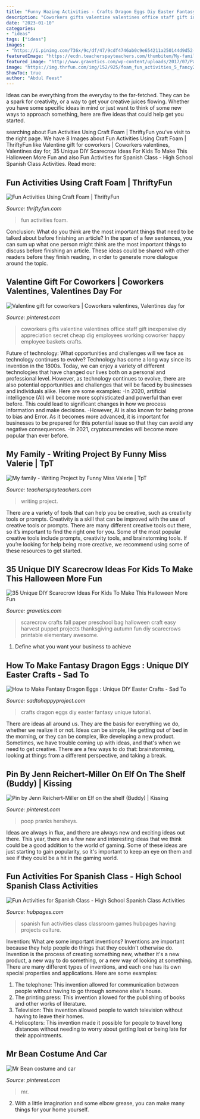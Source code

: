 ```yaml
---
title: "Funny Hazing Activities - Crafts Dragon Eggs Diy Easter Fantasy Unique Tutorial"
description: "Coworkers gifts valentine valentines office staff gift inexpensive diy appreciation secret cheap dig employees working coworker happy employee baskets crafts"
date: "2023-01-10"
categories:
- "ideas"
tags: ["ideas"]
images:
- "https://i.pinimg.com/736x/9c/df/47/9cdf4746ab0c9e654211a250144d9d52--valentines-day-for-coworkers-gifts-for-coworkers.jpg"
featuredImage: "https://ecdn.teacherspayteachers.com/thumbitem/My-family-Writing-Project-1282679-1517828483/original-1282679-2.jpg"
featured_image: "http://www.gravetics.com/wp-content/uploads/2017/07/Paper-Bag-Scarecrow.jpg"
image: "https://img.thrfun.com/img/152/925/foam_fun_activities_5_fancy20.jpg"
ShowToc: true
author: "Abdul Feest"
---
```



Ideas can be everything from the everyday to the far-fetched. They can be a spark for creativity, or a way to get your creative juices flowing. Whether you have some specific ideas in mind or just want to think of some new ways to approach something, here are five ideas that could help get you started.

	

		
searching about Fun Activities Using Craft Foam | ThriftyFun you've visit to the right page. We have 8 Images about Fun Activities Using Craft Foam | ThriftyFun like Valentine gift for coworkers | Coworkers valentines, Valentines day for, 35 Unique DIY Scarecrow Ideas For Kids To Make This Halloween More Fun and also Fun Activities for Spanish Class - High School Spanish Class Activities. Read more:
		
    
## Fun Activities Using Craft Foam | ThriftyFun

<img loading=lazy src="https://img.thrfun.com/img/152/925/foam_fun_activities_5_fancy20.jpg" onerror="this.onerror=null;this.src='https://tse2.mm.bing.net/th?id=OIP.eLsnf4B3jc_qRhIAnvsP-gHaMr&amp;pid=15.1';" alt="Fun Activities Using Craft Foam | ThriftyFun">

_Source: thriftyfun.com_

>fun activities foam. 

	

Conclusion: What do you think are the most important things that need to be talked about before finishing an article?
In the span of a few sentences, you can sum up what one person might think are the most important things to discuss before finishing an article. These ideas could be shared with other readers before they finish reading, in order to generate more dialogue around the topic.

    
## Valentine Gift For Coworkers | Coworkers Valentines, Valentines Day For

<img loading=lazy src="https://i.pinimg.com/736x/9c/df/47/9cdf4746ab0c9e654211a250144d9d52--valentines-day-for-coworkers-gifts-for-coworkers.jpg" onerror="this.onerror=null;this.src='https://tse4.mm.bing.net/th?id=OIP.G0x2PJd4uKlbBA5rAc47EAHaJ6&amp;pid=15.1';" alt="Valentine gift for coworkers | Coworkers valentines, Valentines day for">

_Source: pinterest.com_

>coworkers gifts valentine valentines office staff gift inexpensive diy appreciation secret cheap dig employees working coworker happy employee baskets crafts. 

	

Future of technology: What opportunities and challenges will we face as technology continues to evolve?
Technology has come a long way since its invention in the 1800s. Today, we can enjoy a variety of different technologies that have changed our lives both on a personal and professional level. However, as technology continues to evolve, there are also potential opportunities and challenges that will be faced by businesses and individuals alike. Here are some examples: 
-In 2020, artificial intelligence (AI) will become more sophisticated and powerful than ever before. This could lead to significant changes in how we process information and make decisions. 
-However, AI is also known for being prone to bias and Error. As it becomes more advanced, it is important for businesses to be prepared for this potential issue so that they can avoid any negative consequences. 
-In 2021, cryptocurrencies will become more popular than ever before.

    
## My Family - Writing Project By Funny Miss Valerie | TpT

<img loading=lazy src="https://ecdn.teacherspayteachers.com/thumbitem/My-family-Writing-Project-1282679-1517828483/original-1282679-2.jpg" onerror="this.onerror=null;this.src='https://tse4.mm.bing.net/th?id=OIP.LYlOuoHhsgEOZMVFNgDp1gAAAA&amp;pid=15.1';" alt="My family - Writing Project by Funny Miss Valerie | TpT">

_Source: teacherspayteachers.com_

>writing project. 

	

There are a variety of tools that can help you be creative, such as creativity tools or prompts.
Creativity is a skill that can be improved with the use of creative tools or prompts. There are many different creative tools out there, so it’s important to find the right one for you. Some of the most popular creative tools include prompts, creativity tools, and brainstorming tools. If you’re looking for help being more creative, we recommend using some of these resources to get started.

    
## 35 Unique DIY Scarecrow Ideas For Kids To Make This Halloween More Fun

<img loading=lazy src="http://www.gravetics.com/wp-content/uploads/2017/07/Paper-Bag-Scarecrow.jpg" onerror="this.onerror=null;this.src='https://tse3.mm.bing.net/th?id=OIP.Nw2qryO_anFV9sw7I214ewHaJ4&amp;pid=15.1';" alt="35 Unique DIY Scarecrow Ideas For Kids To Make This Halloween More Fun">

_Source: gravetics.com_

>scarecrow crafts fall paper preschool bag halloween craft easy harvest puppet projects thanksgiving autumn fun diy scarecrows printable elementary awesome. 

	

1. Define what you want your business to achieve 

    
## How To Make Fantasy Dragon Eggs : Unique DIY Easter Crafts - Sad To

<img loading=lazy src="https://sadtohappyproject.com/wp-content/uploads/2017/08/DIY-Easter-Crafts-make-dragon-eggs.jpg" onerror="this.onerror=null;this.src='https://tse1.mm.bing.net/th?id=OIP.lB444WyPxEfR4k17rdqT5gAAAA&amp;pid=15.1';" alt="How to Make Fantasy Dragon Eggs : Unique DIY Easter Crafts - Sad To">

_Source: sadtohappyproject.com_

>crafts dragon eggs diy easter fantasy unique tutorial. 

	

There are ideas all around us. They are the basis for everything we do, whether we realize it or not. Ideas can be simple, like getting out of bed in the morning, or they can be complex, like developing a new product. Sometimes, we have trouble coming up with ideas, and that's when we need to get creative. There are a few ways to do that: brainstorming, looking at things from a different perspective, and taking a break.

    
## Pin By Jenn Reichert-Miller On Elf On The Shelf (Buddy) | Kissing

<img loading=lazy src="https://i.pinimg.com/736x/0c/23/ed/0c23edced135bc35465966790c1f645e--hersheys-kisses-linz.jpg" onerror="this.onerror=null;this.src='https://tse3.mm.bing.net/th?id=OIP.VvFIGSqwZkh9gX_uw4D99QHaJ3&amp;pid=15.1';" alt="Pin by Jenn Reichert-Miller on Elf on the shelf (Buddy) | Kissing">

_Source: pinterest.com_

>poop pranks hersheys. 

	

Ideas are always in flux, and there are always new and exciting ideas out there. This year, there are a few new and interesting ideas that we think could be a good addition to the world of gaming. Some of these ideas are just starting to gain popularity, so it's important to keep an eye on them and see if they could be a hit in the gaming world.

    
## Fun Activities For Spanish Class - High School Spanish Class Activities

<img loading=lazy src="https://usercontent2.hubstatic.com/8267603_f520.jpg" onerror="this.onerror=null;this.src='https://tse4.mm.bing.net/th?id=OIP.pSGC5odxhZ1uf73EVQW4hgHaJ4&amp;pid=15.1';" alt="Fun Activities for Spanish Class - High School Spanish Class Activities">

_Source: hubpages.com_

>spanish fun activities class classroom games hubpages having projects culture. 

	

Invention: What are some important inventions?
Inventions are important because they help people do things that they couldn't otherwise do. Invention is the process of creating something new, whether it's a new product, a new way to do something, or a new way of looking at something. There are many different types of inventions, and each one has its own special properties and applications. Here are some examples: 
1. The telephone: This invention allowed for communication between people without having to go through someone else's house.
2. The printing press: This invention allowed for the publishing of books and other works of literature.
3. Television: This invention allowed people to watch television without having to leave their homes.
4. Helicopters: This invention made it possible for people to travel long distances without needing to worry about getting lost or being late for their appointments.

    
## Mr Bean Costume And Car

<img loading=lazy src="https://i.pinimg.com/736x/b6/ab/14/b6ab14fb9e4c231d7c020df42b2b1fe9--mr-bean-beans.jpg" onerror="this.onerror=null;this.src='https://tse4.mm.bing.net/th?id=OIP.hjVyjzjySvx7mQ8HXuzftwHaJ3&amp;pid=15.1';" alt="Mr Bean costume and car">

_Source: pinterest.com_

>mr. 

	

2. With a little imagination and some elbow grease, you can make many things for your home yourself.

